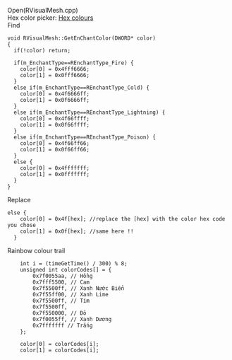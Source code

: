 Open(RVisualMesh.cpp) <br>
Hex color picker: [Hex colours](https://htmlcolorcodes.com/color-picker/) <br>
Find <br>

    void RVisualMesh::GetEnChantColor(DWORD* color)
    {
      if(!color) return;

      if(m_EnchantType==REnchantType_Fire) {
        color[0] = 0x4fff6666;
        color[1] = 0x0fff6666;
      }
      else if(m_EnchantType==REnchantType_Cold) {
        color[0] = 0x4f6666ff;
        color[1] = 0x0f6666ff;
      }
      else if(m_EnchantType==REnchantType_Lightning) {
        color[0] = 0x4f66ffff;
        color[1] = 0x0f66ffff;
      }
      else if(m_EnchantType==REnchantType_Poison) {
        color[0] = 0x4f66ff66;
        color[1] = 0x0f66ff66;
      }
      else {
        color[0] = 0x4fffffff;
        color[1] = 0x0fffffff;
      }
    }

Replace <br>

    else {
        color[0] = 0x4f[hex]; //replace the [hex] with the color hex code you chose
        color[1] = 0x0f[hex]; //same here !!
      }


Rainbow colour trail <br>

        int i = (timeGetTime() / 300) % 8;
        unsigned int colorCodes[] = {
            0x7f0055aa, // Hồng
            0x7fff5500, // Cam
            0x7f5500ff, // Xanh Nước Biển
            0x7f55ff00, // Xanh Lime
            0x7f5500ff, // Tím
            0x7f5500ff,
            0x7f550000, // Đỏ
            0x7f0055ff, // Xanh Dương
            0x7fffffff // Trắng
        };

        color[0] = colorCodes[i];
        color[1] = colorCodes[i];





